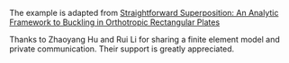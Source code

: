 The example is adapted from [Straightforward Superposition: An Analytic Framework to Buckling in Orthotropic Rectangular Plates](https://doi.org/10.1061/JENMDT.EMENG-8554)

Thanks to Zhaoyang Hu and Rui Li for sharing a finite element model and private communication. Their support is greatly appreciated.
